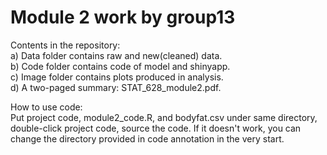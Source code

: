 # Module 2 work by group13
Contents in the repository: \
a) Data folder contains raw and new(cleaned) data. \
b) Code folder contains code of model and shinyapp. \
c) Image folder contains plots produced in analysis. \
d) A two-paged summary: STAT_628_module2.pdf.

How to use code: \
Put project code, module2_code.R, and bodyfat.csv under same directory, double-click project code, source the code. If it doesn't work, you can change the directory provided in code annotation in the very start.
